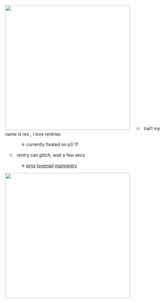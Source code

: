 <img src="https://i.imgur.com/BHy6Vjd.png&=80" width="400">
ㅤ
✩ㅤhai!! my name is reo , i love rentries

ㅤㅤㅤㅤ✮ currently fixated on p3 ♡

ㅤ✩ㅤrentry can glitch, wait a few secs

ㅤㅤㅤㅤ✮ [prns](https://pronouns.cc/@kureomi) [lovemail](https://rentry.co/lovemailreo) [mainrentry](https://rentry.co/cinnamonp)

<img src="https://i.imgur.com/qBiejRY.png&=80" width="400">
ㅤ
